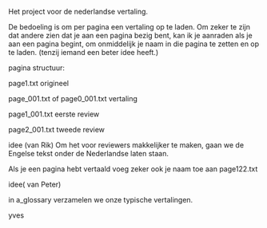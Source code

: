 
Het project voor de nederlandse vertaling.

De bedoeling is om per pagina een vertaling op te laden.
Om zeker te zijn dat andere zien dat je aan een pagina bezig bent, kan ik je aanraden als je aan een pagina begint, om onmiddelijk je naam in die pagina te zetten en op te laden.
(tenzij iemand een beter idee heeft.)

pagina structuur:

page1.txt origineel

page_001.txt of page0_001.txt vertaling

page1_001.txt eerste review

page2_001.txt tweede review


idee (van Rik)
Om het voor reviewers makkelijker te maken, gaan we de Engelse tekst onder de Nederlandse laten staan.

Als je een pagina hebt vertaald voeg zeker ook je naam toe aan page122.txt

idee( van Peter)

in a_glossary verzamelen we onze typische vertalingen. 


yves


